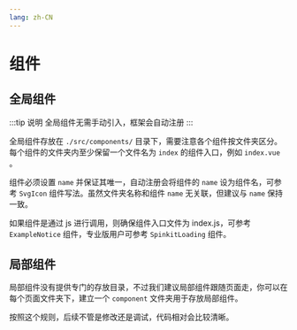 ```yaml
---
lang: zh-CN
---
```


# 组件

## 全局组件

:::tip 说明
全局组件无需手动引入，框架会自动注册
:::

全局组件存放在 `./src/components/` 目录下，需要注意各个组件按文件夹区分。每个组件的文件夹内至少保留一个文件名为 `index` 的组件入口，例如 `index.vue` 。

组件必须设置 `name` 并保证其唯一，自动注册会将组件的 `name` 设为组件名，可参考 `SvgIcon` 组件写法。虽然文件夹名称和组件 `name` 无关联，但建议与 `name` 保持一致。

如果组件是通过 js 进行调用，则确保组件入口文件为 index.js，可参考 `ExampleNotice` 组件，专业版用户可参考 `SpinkitLoading` 组件。

## 局部组件

局部组件没有提供专门的存放目录，不过我们建议局部组件跟随页面走，你可以在每个页面文件夹下，建立一个 `component` 文件夹用于存放局部组件。

按照这个规则，后续不管是修改还是调试，代码相对会比较清晰。